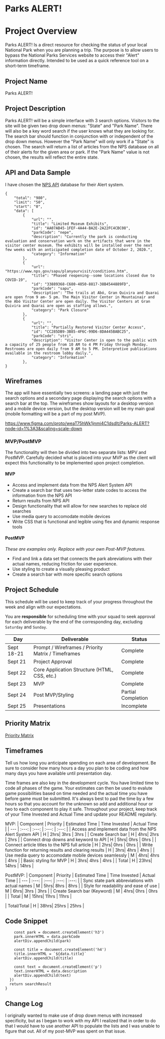 # Parks ALERT!

# Project Overview

Parks ALERT! Is a direct resource for checking the status of your local National Park when you are planning a trip. The purpose is to allow users to bypass the National Parks Services website to access their "Alert" information directly. Intended to be used as a quick reference tool on a short-term timeframe.

## Project Name

Parks ALERT!

## Project Description

Parks ALERT! will be a simple interface with 3 search options. Visitors to the site will be given two drop down menus: "State" and "Park Name". There will also be a key word search if the user knows what they are looking for. The search bar should function in conjunction with or independent of the drop down menus. However the "Park Name" will only work if a "State" is chosen. The search will return a list of articles from the NPS database on all of their alerts for the given area or park. If the "Park Name" value is not chosen, the results will reflect the entire state. 


## API and Data Sample

I have chosen the [NPS API](https://developer.nps.gov/api/v1/alerts?stateCode=&api_key=h8NDokUnuZXPqh77nLY0qfs7oRjNuYXJvhq3dbqG) database for their Alert system.

```
{
    "total": "980",
    "limit": "50",
    "start": "0",
    "data": [
        {
            "url": "",
            "title": "Limited Museum Exhibits",
            "id": "AA07AB45-1FEF-4A44-BA2E-2A22FC4CBC08",
            "parkCode": "nepe",
            "description": "Currently the park is conducting evaluation and conservation work on the artifacts that were in the visitor center museum. The exhibits will be installed over the next few weeks with an anticipated completion date of October 2, 2020.",
            "category": "Information"
        },
        {
            "url": "https://www.nps.gov/sapu/planyourvisit/conditions.htm",
            "title": "Phased reopening--some locations closed due to COVID-19",
            "id": "33889368-C680-4850-8817-38B4544889FD",
            "parkCode": "sapu",
            "description": "The trails at Abó, Gran Quivira and Quarai are open from 9 am- 5 pm. The Main Visitor Center in Mountainair and the Abó Visitor Center are open daily. The Visitor Centers at Gran Quivira and Quarai are open as staffing allows.",
            "category": "Park Closure"
        },
        {
            "url": "",
            "title": "Partially Restored Visitor Center Access",
            "id": "CC285DB9-3B85-4F6C-99D6-8DA445BABC25",
            "parkCode": "stri",
            "description": "Visitor Center is open to the public with a capacity of 25 people from 10 AM to 4 PM Friday through Monday. Restrooms are open daily from 9 AM to 5 PM. Interpretive publications available in the restroom lobby daily.",
            "category": "Information"
        },
}
```

## Wireframes

The app will have essentially two screens: a landing page with just the search options and a secondary page displaying the search options with a search bar at the top. The wireframes show layouts for a desktop version and a mobile device version, but the desktop version will be my main goal (mobile formatting will be a part of my post MVP).

https://www.figma.com/proto/weaT75hWk1jnmi4C1dsdIt/Parks-ALERT?node-id=1%3A3&scaling=scale-down


### MVP/PostMVP

The functionality will then be divided into two separate lists: MPV and PostMVP.  Carefully decided what is placed into your MVP as the client will expect this functionality to be implemented upon project completion.  

#### MVP 

- Access and implement data from the NPS Alert System API 
- Create a search bar that uses two-letter state codes to access the information from the NPS API
- Return results from NPS API
- Design functionality that will allow for new searches to replace old searches 
- Use media query to accomodate mobile devices
- Write CSS that is functional and legible using flex and dynamic response tools

#### PostMVP  
*These are examples only. Replace with your own Post-MVP features.*

- Find and link a data set that connects the park abreviations with their actual names, reducing friction for user experience.
- Use styling to create a visually pleasing product
- Create a search bar with more specific search options 

## Project Schedule

This schedule will be used to keep track of your progress throughout the week and align with our expectations.  

You are **responsible** for scheduling time with your squad to seek approval for each deliverable by the end of the corresponding day, excluding `Saturday` and `Sunday`.

|  Day | Deliverable | Status
|---|---| ---|
|Sept 18-21| Prompt / Wireframes / Priority Matrix / Timeframes | Complete
|Sept 21| Project Approval | Complete
|Sept 22| Core Application Structure (HTML, CSS, etc.) | Complete
|Sept 23| MVP | Complete
|Sept 24| Post MVP/Styling | Partial Completion
|Sept 25| Presentations | Incomplete

## Priority Matrix

[Priority Matrix](https://drive.google.com/file/d/19o9eWjAzsrk-MyWh7F7WInC_pvRjJ4rt/view?usp=sharing)

## Timeframes

Tell us how long you anticipate spending on each area of development. Be sure to consider how many hours a day you plan to be coding and how many days you have available until presentation day.

Time frames are also key in the development cycle.  You have limited time to code all phases of the game.  Your estimates can then be used to evalute game possibilities based on time needed and the actual time you have before game must be submitted. It's always best to pad the time by a few hours so that you account for the unknown so add and additional hour or two to each component to play it safe. Throughout your project, keep track of your Time Invested and Actual Time and update your README regularly.

MVP:
| Component | Priority | Estimated Time | Time Invested | Actual Time |
| --- | :---: |  :---: | :---: | :---: |
| Access and implement data from the NPS Alert System API | H | 2hrs| 3hrs | 3hrs |
| Create Search bar | H | 4hrs| 2hrs | 2hrs |
| Connect drop downs and keyword to API | H | 5hrs| 0hrs | 0hrs |
| Connect article titles to the NPS full article | H | 2hrs| 0hrs | 0hrs |
| Write function for returning results and clearing results | H | 3hrs| 4hrs | 4hrs |
| Use media query to accomodate mobile devices seamlessly | M | 4hrs| 4hrs | 4hrs |
| Basic styling for MVP | H | 3hrs| 4hrs | 4hrs |
| Total | H | 23hrs| 14hrs | 14hrs |

PostMVP:
| Component | Priority | Estimated Time | Time Invested | Actual Time |
| --- | :---: |  :---: | :---: | :---: |
| Sync state park abbreviations with actual names | M | 5hrs| 8hrs | 8hrs |
| Style for readability and ease of use | M | 6hrs| 3hrs | 3hrs |
| Create Search bar (Keyword) | M | 4hrs| 0hrs | 0hrs |
| Total | M | 15hrs| 11hrs | 11hrs |

| Total/Total | H | 38hrs| 25hrs | 25hrs |

## Code Snippet

```
    const park = document.createElement('h3')
    park.innerHTML = data.parkCode
    alertDiv.appendChild(park)

    const title = document.createElement('h4')
    title.innerHTML = `${data.title}`
    alertDiv.appendChild(title)

    const text = document.createElement('p')
    text.innerHTML = data.description
    alertDiv.appendChild(text)
  })
  return searchResult
}
```

## Change Log

I originally wanted to make use of drop down menus with increased specificity, but as I began to work with my API I realized that in order to do that I would have to use another API to populate the lists and I was unable to figure that out. All of my post-MVP was spent on that issue.